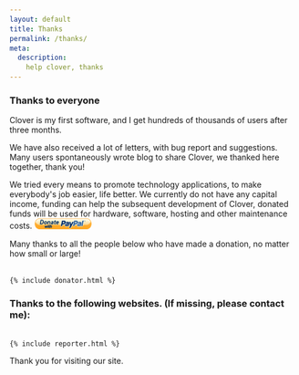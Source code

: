```yaml
---
layout: default
title: Thanks
permalink: /thanks/
meta:
  description:
    help clover, thanks
---
```


### Thanks to everyone
 
Clover is my first software, and I get hundreds of thousands of users after three months.
								 
We have also received a lot of letters, with bug report and suggestions. Many users spontaneously wrote blog to share Clover, we thanked here together, thank you!

We tried every means to promote technology applications, to make everybody's job easier, life better. 
We currently do not have any capital income, funding can help the subsequent development of Clover, donated funds will be used for hardware, software, hosting and other maintenance costs.
<a href="https://www.paypal.com/cgi-bin/webscr?cmd=_donations&business=174645118@qq.com&item_name=Help%20Clover&no_shipping=1&return=http://ejie.me">
<img src="/images/paypal.gif" alt="Help Clover" width="100px" height="" />
</a>

Many thanks to all the people below who have made a donation, no matter how small or large!

<pre><code>
{% include donator.html %}
</code></pre>

### Thanks to the following websites. (If missing, please contact me):

<pre><code>
{% include reporter.html %}
</code></pre>

Thank you for visiting our site. 
                
